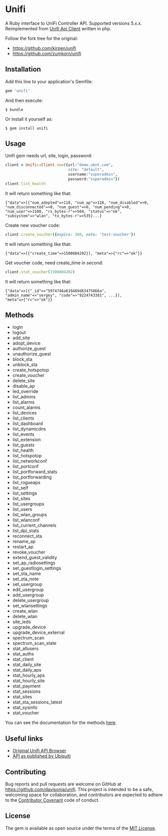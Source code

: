 # Unifi
A Ruby interface to UniFi Controller API. Supported versions 5.x.x.
Reimplemented from [Unifi Api Client](https://github.com/Art-of-WiFi/UniFi-API-client) written in php.

Follow the fork tree for the original:
* https://github.com/kirpen/unifi
* https://github.com/zumkorn/unifi

## Installation

Add this line to your application's Gemfile:

```ruby
gem 'unifi'
```

And then execute:

    $ bundle

Or install it yourself as:

    $ gem install unifi

## Usage

Unifi gem needs url, site, login, password:

```ruby
client = Unifi::Client.new({url:"demo.ubnt.com", 
                            site: "default",
                            username:"superadmin", 
                            password:"superadmin"})
client.list_health
```
It will return something like that:
```
{"data"=>[{"num_adopted"=>118, "num_ap"=>118, "num_disabled"=>0, 
"num_disconnected"=>0, "num_guest"=>0, "num_pending"=>0, 
"num_user"=>1180, "rx_bytes-r"=>504, "status"=>"ok", 
"subsystem"=>"wlan", "tx_bytes-r"=>535}...}
```

Create new voucher code:
```ruby
client.create_voucher({expire: 360, note: 'test-voucher'})
```
It will return something like that:
```
{"data"=>[{"create_time"=>1500804202}], "meta"=>{"rc"=>"ok"}}
```
Get voucher code, need create_time in second:
```ruby
client.stat_voucher(1500804202)
```
It will return something like that:
```
{"data"=>[{"_id"=>"5974746a619469d63475866a", 
"admin_name"=>"sergey", "code"=>"9224743381", ...}], 
"meta"=>{"rc"=>"ok"}}
```
## Methods

* login
* logout
* add_site
* adopt_device
* authorize_guest
* unauthorize_guest
* block_sta
* unblock_sta
* create_hotspotop
* create_voucher
* delete_site
* disable_ap
* led_override
* list_admins
* list_alarms
* count_alarms
* list_devices
* list_clients
* list_dashboard
* list_dynamicdns
* list_events
* list_extension
* list_guests
* list_health
* list_hotspotop
* list_networkconf
* list_portconf
* list_portforward_stats
* list_portforwarding
* list_rogueaps
* list_self
* list_settings
* list_sites
* list_usergroups
* list_users
* list_wlan_groups
* list_wlanconf
* list_current_channels
* list_dpi_stats
* reconnect_sta
* rename_ap
* restart_ap
* revoke_voucher
* extend_guest_validity
* set_ap_radiosettings
* set_guestlogin_settings
* set_sta_name
* set_sta_note
* set_usergroup
* edit_usergroup
* add_usergroup
* delete_usergroup
* set_wlansettings
* create_wlan
* delete_wlan
* site_leds
* upgrade_device
* upgrade_device_external
* spectrum_scan
* spectrum_scan_state
* stat_allusers
* stat_auths
* stat_client
* stat_daily_site
* stat_daily_aps
* stat_hourly_aps
* stat_hourly_site
* stat_payment
* stat_sessions
* stat_sites
* stat_sta_sessions_latest
* stat_sysinfo
* stat_voucher

You can see the documentation for the methods [here](https://github.com/Art-of-WiFi/UniFi-API-client/blob/master/src/Client.php).

## Useful links

* [Original Unifi API Browser](https://github.com/Art-of-WiFi/UniFi-API-browser)
* [API as published by Ubiquiti](https://www.ubnt.com/downloads/unifi/5.4.14/unifi_sh_api)

## Contributing

Bug reports and pull requests are welcome on GitHub at https://github.com/davisonja/unifi. This project is intended to be a safe, welcoming space for collaboration, and contributors are expected to adhere to the [Contributor Covenant](http://contributor-covenant.org) code of conduct.

## License

The gem is available as open source under the terms of the [MIT License](http://opensource.org/licenses/MIT).
